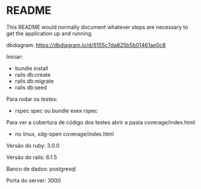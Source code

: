 # README

This README would normally document whatever steps are necessary to get the
application up and running.

dbdiagram: https://dbdiagram.io/d/6155c7da825b5b01461ae0c8

Iniciar:
- bundle install
- rails db:create
- rails db:migrate
- rails db:seed

Para rodar os testes:
- rspec spec ou bundle exex rspec

Para ver a cobertura de código dos testes abrir a pasta coverage/index.html
- no linux, xdg-open coverage/index.html

Versão do ruby: 3.0.0

Versão do rails: 6.1.5

Banco de dados: postgresql

Porta do server: 3000
